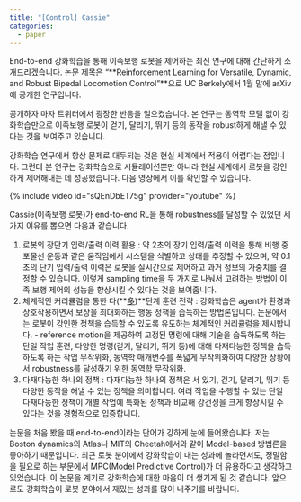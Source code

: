 ```yaml
---
title: "[Control] Cassie"
categories:
  - paper
---
```

End-to-end 강화학습을 통해 이족보행 로봇을 제어하는 최신 연구에 대해 간단하게 소개드리겠습니다. 논문 제목은 “**Reinforcement Learning for Versatile, Dynamic, and Robust Bipedal Locomotion Control”**으로 UC Berkely에서 1월 말에 arXiv에 공개한 연구입니다.

공개하자 마자 트위터에서 굉장한 반응을 일으켰습니다. 본 연구는 동역학 모델 없이 강화학습만으로 이족보행 로봇이 걷기, 달리기, 뛰기 등의 동작을 robust하게 해낼 수 있다는 것을 보여주고 있습니다.

강화학습 연구에서 항상 문제로 대두되는 것은 현실 세계에서 적용이 어렵다는 점입니다. 그런데 본 연구는 강화학습으로 시뮬레이션뿐만 아니라 현실 세계에서 로봇을 강인하게 제어해내는 데 성공했습니다. 다음 영상에서 이를 확인할 수 있습니다.

{% include video id="sQEnDbET75g" provider="youtube" %}

Cassie(이족보행 로봇)가 end-to-end RL을 통해 robustness를 달성할 수 있었던 세 가지 이유를 뽑으면 다음과 같습니다.

1. 로봇의 장단기 입력/출력 이력 활용 : 약 2초의 장기 입력/출력 이력을 통해 비행 중 포물선 운동과 같은 움직임에서 시스템을 식별하고 상태를 추정할 수 있으며, 약 0.1초의 단기 입력/출력 이력은 로봇을 실시간으로 제어하고 과거 정보의 가중치를 결정할 수 있습니다. 이렇게 sampling time을 두 가지로 나눠서 고려하는 방법이 이족 보행 제어의 성능을 향상시킬 수 있다는 것을 보여줍니다.
2. 체계적인 커리큘럼을 통한 다(**[多](https://namu.wiki/w/%E5%A4%9A))**단계 훈련 전략 : 강화학습은 agent가 환경과 상호작용하면서 보상을 최대화하는 행동 정책을 습득하는 방법론입니다. 논문에서는 로봇이 강인한 정책을 습득할 수 있도록 유도하는 체계적인 커리큘럼을 제시합니다. - reference motion을 제공하여 고정된 명령에 대해 기술을 습득하도록 하는 단일 작업 훈련, 다양한 명령(걷기, 달리기, 뛰기 등)에 대해 다재다능한 정책을 습득하도록 하는 작업 무작위화, 동역학 매개변수를 폭넓게 무작위화하여 다양한 상황에서 robustness를 달성하기 위한 동역학 무작위화.
3. 다재다능한 하나의 정책 : 다재다능한 하나의 정책은 서 있기, 걷기, 달리기, 뛰기 등 다양한 동작을 해낼 수 있는 정책을 의미합니다. 여러 작업을 수행할 수 있는 단일 다재다능한 정책이 개별 작업에 특화된 정책과 비교해 강건성을 크게 향상시킬 수 있다는 것을 경험적으로 입증합니다.

논문을 처음 봤을 때 end-to-end이라는 단어가 강하게 눈에 들어왔습니다. 저는 Boston dynamics의 Atlas나 MIT의 Cheetah에서와 같이 Model-based 방법론을 좋아하기 때문입니다. 최근 로봇 분야에서 강화학습이 내는 성과에 놀라면서도, 정밀함을 필요로 하는 부문에서 MPC(Model Predictive Control)가 더 유용하다고 생각하고 있었습니다. 이 논문을 계기로 강화학습에 대한 마음이 더 생기게 된 것 같습니다. 앞으로도 강화학습이 로봇 분야에서 재밌는 성과를 많이 내주기를 바랍니다.